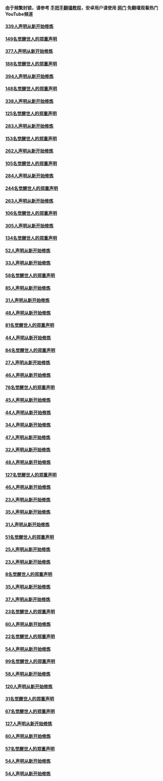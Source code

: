 #### 由于频繁封锁，请参考 [手把手翻墙教程](https://github.com/gfw-breaker/guides/wiki/)，安卓用户请使用 [网门](https://github.com/gfw-breaker/nogfw/blob/master/dl.md?t=05160501) 免翻墙观看热门YouTube频道 

#### [339人声明从新开始修炼](../pages/91/425690.md?t=05160501) 

#### [149名觉醒世人的郑重声明](../pages/91/425689.md?t=05160501) 

#### [377人声明从新开始修炼](../pages/91/424867.md?t=05160501) 

#### [188名觉醒世人的郑重声明](../pages/91/424866.md?t=05160501) 

#### [394人声明从新开始修炼](../pages/91/423914.md?t=05160501) 

#### [148名觉醒世人的郑重声明](../pages/91/423913.md?t=05160501) 

#### [338人声明从新开始修炼](../pages/91/423540.md?t=05160501) 

#### [125名觉醒世人的郑重声明](../pages/91/423539.md?t=05160501) 

#### [283人声明从新开始修炼](../pages/91/423296.md?t=05160501) 

#### [153名觉醒世人的郑重声明](../pages/91/423295.md?t=05160501) 

#### [262人声明从新开始修炼](../pages/91/423004.md?t=05160501) 

#### [105名觉醒世人的郑重声明](../pages/91/423003.md?t=05160501) 

#### [284人声明从新开始修炼](../pages/91/422707.md?t=05160501) 

#### [244名觉醒世人的郑重声明](../pages/91/422706.md?t=05160501) 

#### [263人声明从新开始修炼](../pages/91/422553.md?t=05160501) 

#### [106名觉醒世人的郑重声明](../pages/91/422552.md?t=05160501) 

#### [305人声明从新开始修炼](../pages/91/422153.md?t=05160501) 

#### [134名觉醒世人的郑重声明](../pages/91/422152.md?t=05160501) 

#### [52人声明从新开始修炼](../pages/91/421846.md?t=05160501) 

#### [33人声明从新开始修炼](../pages/91/421804.md?t=05160501) 

#### [58名觉醒世人的郑重声明](../pages/91/421845.md?t=05160501) 

#### [85人声明从新开始修炼](../pages/91/421769.md?t=05160501) 

#### [31人声明从新开始修炼](../pages/91/421763.md?t=05160501) 

#### [48人声明从新开始修炼](../pages/91/421605.md?t=05160501) 

#### [81名觉醒世人的郑重声明](../pages/91/421656.md?t=05160501) 

#### [44人声明从新开始修炼](../pages/91/421544.md?t=05160501) 

#### [84名觉醒世人的郑重声明](../pages/91/421543.md?t=05160501) 

#### [27人声明从新开始修炼](../pages/91/421465.md?t=05160501) 

#### [46人声明从新开始修炼](../pages/91/421454.md?t=05160501) 

#### [76名觉醒世人的郑重声明](../pages/91/421453.md?t=05160501) 

#### [45人声明从新开始修炼](../pages/91/421452.md?t=05160501) 

#### [44人声明从新开始修炼](../pages/91/421422.md?t=05160501) 

#### [34人声明从新开始修炼](../pages/91/421322.md?t=05160501) 

#### [47人声明从新开始修炼](../pages/91/421264.md?t=05160501) 

#### [32人声明从新开始修炼](../pages/91/421225.md?t=05160501) 

#### [48人声明从新开始修炼](../pages/91/421202.md?t=05160501) 

#### [127名觉醒世人的郑重声明](../pages/91/421224.md?t=05160501) 

#### [46人声明从新开始修炼](../pages/91/421203.md?t=05160501) 

#### [23人声明从新开始修炼](../pages/91/421138.md?t=05160501) 

#### [35人声明从新开始修炼](../pages/91/421122.md?t=05160501) 

#### [31人声明从新开始修炼](../pages/91/421081.md?t=05160501) 

#### [51名觉醒世人的郑重声明](../pages/91/421080.md?t=05160501) 

#### [25人声明从新开始修炼](../pages/91/421020.md?t=05160501) 

#### [23人声明从新开始修炼](../pages/91/420884.md?t=05160501) 

#### [8名觉醒世人的郑重声明](../pages/91/420883.md?t=05160501) 

#### [35人声明从新开始修炼](../pages/91/420809.md?t=05160501) 

#### [37人声明从新开始修炼](../pages/91/420766.md?t=05160501) 

#### [23名觉醒世人的郑重声明](../pages/91/420765.md?t=05160501) 

#### [60人声明从新开始修炼](../pages/91/420727.md?t=05160501) 

#### [22名觉醒世人的郑重声明](../pages/91/420726.md?t=05160501) 

#### [54人声明从新开始修炼](../pages/91/420529.md?t=05160501) 

#### [99名觉醒世人的郑重声明](../pages/91/420528.md?t=05160501) 

#### [58人声明从新开始修炼](../pages/91/420198.md?t=05160501) 

#### [120人声明从新开始修炼](../pages/91/420141.md?t=05160501) 

#### [31名觉醒世人的郑重声明](../pages/91/420197.md?t=05160501) 

#### [67名觉醒世人的郑重声明](../pages/91/420140.md?t=05160501) 

#### [127人声明从新开始修炼](../pages/91/420082.md?t=05160501) 

#### [60人声明从新开始修炼](../pages/91/420081.md?t=05160501) 

#### [57名觉醒世人的郑重声明](../pages/91/420080.md?t=05160501) 

#### [54人声明从新开始修炼](../pages/91/419533.md?t=05160501) 

#### [54人声明从新开始修炼](../pages/91/419532.md?t=05160501) 

